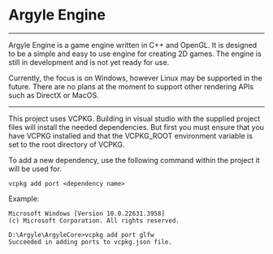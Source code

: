 # Argyle Engine
---
Argyle Engine is a game engine written in C++ and OpenGL. It is designed to be a simple and easy to use engine for creating 2D games. The engine is still in development and is not yet ready for use.

Currently, the focus is on Windows, however Linux may be supported in the future. There are no plans at the moment to support other rendering APIs such as DirectX or MacOS.

---

This project uses VCPKG. Building in visual studio with the supplied project files will install the needed dependencies. But first you must ensure that you have VCPKG installed and that the VCPKG_ROOT environment variable is set to the root directory of VCPKG.

To add a new dependency, use the following command within the project it will be used for.
```
vcpkg add port <dependency name>
```
Example:
```
Microsoft Windows [Version 10.0.22631.3958]
(c) Microsoft Corporation. All rights reserved.

D:\Argyle\ArgyleCore>vcpkg add port glfw
Succeeded in adding ports to vcpkg.json file.
```